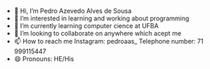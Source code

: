 - 👋 Hi, I’m Pedro Azevedo Alves de Sousa
- 👀 I’m interested in learning and working about programming
- 🌱 I’m currently learning computer cience at UFBA
- 💞️ I’m looking to collaborate on anywhere which acept me
- 📫 How to reach me
  Instagram: pedroaas_
  Telephone number: 71 999115447
- 😄 Pronouns: HE/His

<!---
pedroaas1403/pedroaas1403 is a ✨ special ✨ repository because its `README.md` (this file) appears on your GitHub profile.
You can click the Preview link to take a look at your changes.
--->
